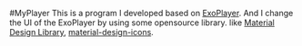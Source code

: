 #MyPlayer
This is a program I developed based on [ExoPlayer](https://github.com/google/ExoPlayer).
And I change the UI of the ExoPlayer by using some opensource library. like [Material Design Library](https://github.com/navasmdc/MaterialDesignLibrary),
[material-design-icons](https://github.com/google/material-design-icons).
